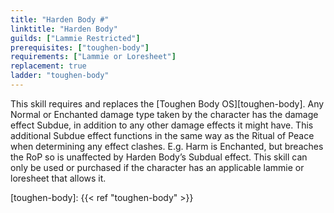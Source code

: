 ```yaml
---
title: "Harden Body #"
linktitle: "Harden Body"
guilds: ["Lammie Restricted"]
prerequisites: ["toughen-body"]
requirements: ["Lammie or Loresheet"]
replacement: true
ladder: "toughen-body"
---
```

This skill requires and replaces the [Toughen Body OS][toughen-body]. Any Normal or Enchanted damage type taken by the character has the damage effect Subdue, in addition to any other damage effects it might have. This additional Subdue effect functions in the same way as the Ritual of Peace when determining any effect clashes. E.g. Harm is Enchanted, but breaches the RoP so is unaffected by Harden Body’s Subdual effect. This skill can only be used or purchased if the character has an applicable lammie or loresheet that allows it.

[toughen-body]: {{< ref "toughen-body" >}}